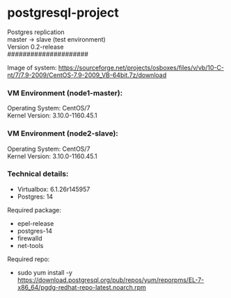 # postgresql-project
Postgres replication <br>
master -> slave (test environment) <br>
Version 0.2-release <br>
#####################

Image of system: https://sourceforge.net/projects/osboxes/files/v/vb/10-C-nt/7/7.9-2009/CentOS-7.9-2009_VB-64bit.7z/download

### VM Environment (node1-master):
  Operating System: CentOS/7 <br>
  Kernel Version: 3.10.0-1160.45.1
### VM Environment (node2-slave):
  Operating System: CentOS/7 <br>
  Kernel Version: 3.10.0-1160.45.1
### Technical details:

* Virtualbox: 6.1.26r145957
* Postgres: 14

Required package:

* epel-release
* postgres-14
* firewalld
* net-tools

Required repo:
* sudo yum install -y https://download.postgresql.org/pub/repos/yum/reporpms/EL-7-x86_64/pgdg-redhat-repo-latest.noarch.rpm

